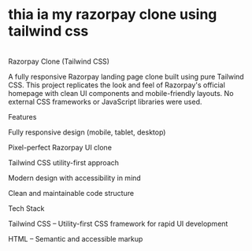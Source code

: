 # thia ia my razorpay clone using tailwind css
<br>
Razorpay Clone (Tailwind CSS)

A fully responsive Razorpay landing page clone built using pure Tailwind CSS. This project replicates the look and feel of Razorpay's official homepage with clean UI components and mobile-friendly layouts. No external CSS frameworks or JavaScript libraries were used.

Features

Fully responsive design (mobile, tablet, desktop)

Pixel-perfect Razorpay UI clone

Tailwind CSS utility-first approach

Modern design with accessibility in mind

Clean and maintainable code structure


Tech Stack

Tailwind CSS – Utility-first CSS framework for rapid UI development

HTML – Semantic and accessible markup
